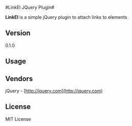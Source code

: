 #LinkEl JQuery Plugin#

**LinkEl** is a simple jQuery plugin to attach links to elements

## Version ##
0.1.0

## Usage ##


## Vendors ##
jQuery - [http://jquery.com](http://jquery.com)

## License ##
MIT License
